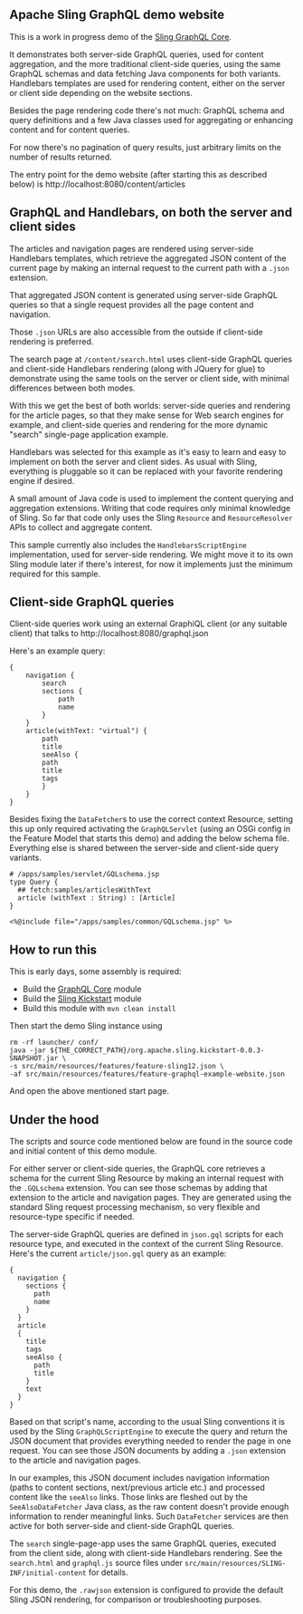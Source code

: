 Apache Sling GraphQL demo website
----

This is a work in progress demo of the [Sling GraphQL Core](https://github.com/apache/sling-org-apache-sling-graphql-core/).

It demonstrates both server-side GraphQL queries, used for content aggregation, and the 
more traditional client-side queries, using the same GraphQL schemas and data fetching
Java components for both variants. Handlebars templates are used for rendering content,
either on the server or client side depending on the website sections.

Besides the page rendering code there's not much: GraphQL schema and query definitions
and a few Java classes used for aggregating or enhancing content and for content queries.

For now there's no pagination of query results, just arbitrary limits on the number
of results returned.

The entry point for the demo website (after starting this as described below) 
is http://localhost:8080/content/articles 

## GraphQL and Handlebars, on both the server and client sides

The articles and navigation pages are rendered using server-side Handlebars templates,
which retrieve the aggregated JSON content of the current page by making an internal request
to the current path with a `.json` extension.

That aggregated JSON content is generated using server-side GraphQL queries so that a single
request provides all the page content and navigation.

Those `.json` URLs are also accessible from the outside if client-side rendering is preferred.

The search page at `/content/search.html` uses client-side GraphQL queries and client-side
Handlebars rendering (along with JQuery for glue) to demonstrate using the same tools on the server
or client side, with minimal differences between both modes.

With this we get the best of both worlds: server-side queries and rendering for the article
pages, so that they make sense for Web search engines for example, and client-side queries and
rendering for the more dynamic "search" single-page application example.

Handlebars was selected for this example as it's easy to learn and easy to implement on both the
server and client sides. As usual with Sling, everything is pluggable so it can be replaced with
your favorite rendering engine if desired.

A small amount of Java code is used to implement the content querying and aggregation extensions.
Writing that code requires only minimal knowledge of Sling. So far that code only uses the
Sling `Resource` and `ResourceResolver` APIs to collect and aggregate content.

This sample currently also includes the `HandlebarsScriptEngine` implementation, used for
server-side rendering. We might move it to its own Sling module later if there's interest, for now
it implements just the minimum required for this sample.

## Client-side GraphQL queries

Client-side queries work using an external GraphiQL client (or any suitable client) that
talks to http://localhost:8080/graphql.json

Here's an example query:

    {
        navigation {
            search
            sections {
                path
                name
            }
        }
        article(withText: "virtual") {
            path
            title
            seeAlso {
            path
            title
            tags
            }
        }
    }

Besides fixing the `DataFetcher`s to use the correct context Resource, setting this up
only required activating the `GraphQLServlet` (using an OSGi config in the Feature Model
that starts this demo) and adding the below schema file. Everything else is shared between
the server-side and client-side query variants.

    # /apps/samples/servlet/GQLschema.jsp
    type Query {
      ## fetch:samples/articlesWithText
      article (withText : String) : [Article]
    }
    
    <%@include file="/apps/samples/common/GQLschema.jsp" %>

## How to run this

This is early days, some assembly is required:

* Build the [GraphQL Core](https://github.com/apache/sling-org-apache-sling-graphql-core/) module
* Build the [Sling Kickstart](https://github.com/apache/sling-org-apache-sling-kickstart) module
* Build this module with `mvn clean install`

Then start the demo Sling instance using

    rm -rf launcher/ conf/
    java -jar ${THE_CORRECT_PATH}/org.apache.sling.kickstart-0.0.3-SNAPSHOT.jar \
    -s src/main/resources/features/feature-sling12.json \
    -af src/main/resources/features/feature-graphql-example-website.json 

And open the above mentioned start page.

## Under the hood

The scripts and source code mentioned below are found in the source code and initial content of this
demo module.

For either server or client-side queries, the GraphQL core retrieves a schema for the current
Sling Resource by making an internal request with the `.GQLschema` extension. You can see those
schemas by adding that extension to the article and navigation pages. They are generated using the
standard Sling request processing mechanism, so very flexible and resource-type specific if needed.

The server-side GraphQL queries are defined in `json.gql` scripts for each resource type, and executed
in the context of the current Sling Resource. Here's the current `article/json.gql` query as an example:

    { 
      navigation {
        sections {
          path
          name
        }
      }
      article 
      { 
        title
        tags
        seeAlso {
          path
          title
        }
        text
      }
    }

Based on that script's name, according to the usual Sling conventions it is used by the Sling
`GraphQLScriptEngine` to execute the query and return the JSON document that provides everything
needed to render the page in one request. You can see those JSON documents by adding a `.json`
extension to the article and navigation pages.

In our examples, this JSON document includes navigation information (paths to content sections,
next/previous article etc.) and processed content like the `seeAlso` links. Those links are
fleshed out by the `SeeAlsoDataFetcher` Java class, as the raw content doesn't provide enough
information to render meaningful links. Such `DataFetcher` services are then active for both
server-side and client-side GraphQL queries.

The `search` single-page-app uses the same GraphQL queries, executed from the client side,
along with client-side Handlebars rendering. See the `search.html` and `graphql.js` source
files under `src/main/resources/SLING-INF/initial-content` for details.

For this demo, the `.rawjson` extension is configured to provide the default Sling JSON
rendering, for comparison or troubleshooting purposes.
